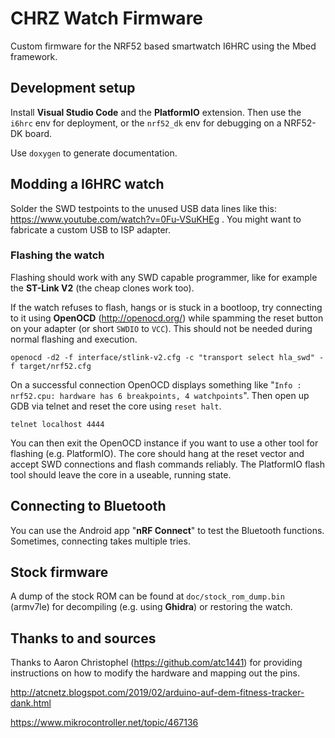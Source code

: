 # CHRZ Watch Firmware

Custom firmware for the NRF52 based smartwatch I6HRC using the Mbed framework.

## Development setup

Install **Visual Studio Code** and the **PlatformIO** extension. Then use the `i6hrc` env for deployment, or the `nrf52_dk` env for debugging on a NRF52-DK board.

Use `doxygen` to generate documentation.

## Modding a I6HRC watch

Solder the SWD testpoints to the unused USB data lines like this: https://www.youtube.com/watch?v=0Fu-VSuKHEg . You might want to fabricate a custom USB to ISP adapter.

### Flashing the watch

Flashing should work with any SWD capable programmer, like for example the **ST-Link V2** (the cheap clones work too). 

If the watch refuses to flash, hangs or is stuck in a bootloop, try connecting to it using **OpenOCD** (http://openocd.org/) while spamming the reset button on your adapter (or short `SWDIO` to `VCC`). This should not be needed during normal flashing and execution.

```
openocd -d2 -f interface/stlink-v2.cfg -c "transport select hla_swd" -f target/nrf52.cfg
```

On a successful connection OpenOCD displays something like "`Info : nrf52.cpu: hardware has 6 breakpoints, 4 watchpoints`". Then open up GDB via telnet and reset the core using `reset halt`.

```
telnet localhost 4444
```

You can then exit the OpenOCD instance if you want to use a other tool for flashing (e.g. PlatformIO). The core should hang at the reset vector and accept SWD connections and flash commands reliably. The PlatformIO flash tool should leave the core in a useable, running state.

## Connecting to Bluetooth

You can use the Android app "**nRF Connect**" to test the Bluetooth functions. Sometimes, connecting takes multiple tries.

## Stock firmware

A dump of the stock ROM can be found at `doc/stock_rom_dump.bin` (armv7le) for decompiling (e.g. using **Ghidra**) or restoring the watch.

## Thanks to and sources

Thanks to Aaron Christophel (https://github.com/atc1441) for providing instructions on how to modify the hardware and mapping out the pins.

http://atcnetz.blogspot.com/2019/02/arduino-auf-dem-fitness-tracker-dank.html

https://www.mikrocontroller.net/topic/467136